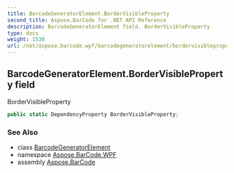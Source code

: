 ```yaml
---
title: BarcodeGeneratorElement.BorderVisibleProperty
second_title: Aspose.BarCode for .NET API Reference
description: BarcodeGeneratorElement field. BorderVisibleProperty
type: docs
weight: 1530
url: /net/aspose.barcode.wpf/barcodegeneratorelement/bordervisibleproperty/
---
```

## BarcodeGeneratorElement.BorderVisibleProperty field

BorderVisibleProperty

```csharp
public static DependencyProperty BorderVisibleProperty;
```

### See Also

* class [BarcodeGeneratorElement](../)
* namespace [Aspose.BarCode.WPF](../../barcodegeneratorelement/)
* assembly [Aspose.BarCode](../../../)


